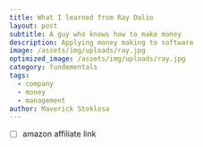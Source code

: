 ```yaml
---
title: What I learned from Ray Dalio
layout: post
subtitle: A guy who knows how to make money
description: Applying money making to software
image: /assets/img/uploads/ray.jpg
optimized_image: /assets/img/uploads/ray.jpg
category: fundementals
tags:
  - company
  - money
  - management
author: Maverick Stoklosa
---
```


* [  ] amazon affiliate link
